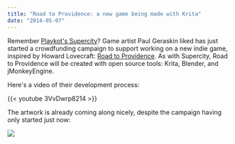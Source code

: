 ```yaml
---
title: "Road to Providence: a new game being made with Krita"
date: "2014-05-07"
---
```


Remember [Playkot's Supercity](http://krita.org/item/218-playkot-uses-krita-blender-and-gimp-to-create-supercity)? Game artist Paul Geraskin liked has just started a crowdfunding campaign to support working on a new indie game, inspired by Howard Lovecraft: [Road to Providence](https://www.indiegogo.com/projects/road-to-providence). As with Supercity, Road to Providence will be created with open source tools: Krita, Blender, and jMonkeyEngine.

Here's a video of their development process:

{{< youtube 3VvDwrp8214 >}}

The artwork is already coming along nicely, despite the campaign having only started just now:

![](https://images.indiegogo.com/file_attachments/556225/files/20140504112133-inv_06.png?1399227693)
